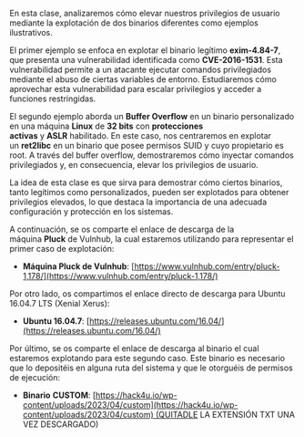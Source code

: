 En esta clase, analizaremos cómo elevar nuestros privilegios de usuario mediante la explotación de dos binarios diferentes como ejemplos ilustrativos.

El primer ejemplo se enfoca en explotar el binario legítimo **exim-4.84-7**, que presenta una vulnerabilidad identificada como **CVE-2016-1531**. Esta vulnerabilidad permite a un atacante ejecutar comandos privilegiados mediante el abuso de ciertas variables de entorno. Estudiaremos cómo aprovechar esta vulnerabilidad para escalar privilegios y acceder a funciones restringidas.

El segundo ejemplo aborda un **Buffer Overflow** en un binario personalizado en una máquina **Linux** de **32 bits** con **protecciones activas** y **ASLR** habilitado. En este caso, nos centraremos en explotar un **ret2libc** en un binario que posee permisos SUID y cuyo propietario es root. A través del buffer overflow, demostraremos cómo inyectar comandos privilegiados y, en consecuencia, elevar los privilegios de usuario.

La idea de esta clase es que sirva para demostrar cómo ciertos binarios, tanto legítimos como personalizados, pueden ser explotados para obtener privilegios elevados, lo que destaca la importancia de una adecuada configuración y protección en los sistemas.

A continuación, se os comparte el enlace de descarga de la máquina **Pluck** de Vulnhub, la cual estaremos utilizando para representar el primer caso de explotación:

- **Máquina Pluck de Vulnhub**: [https://www.vulnhub.com/entry/pluck-1,178/](https://www.vulnhub.com/entry/pluck-1,178/)

Por otro lado, os compartimos el enlace directo de descarga para Ubuntu 16.04.7 LTS (Xenial Xerus):

- **Ubuntu 16.04.7**: [https://releases.ubuntu.com/16.04/](https://releases.ubuntu.com/16.04/)

Por último, se os comparte el enlace de descarga al binario el cual estaremos explotando para este segundo caso. Este binario es necesario que lo depositéis en alguna ruta del sistema y que le otorguéis de permisos de ejecución:

- **Binario** **CUSTOM**: [https://hack4u.io/wp-content/uploads/2023/04/custom](https://hack4u.io/wp-content/uploads/2023/04/custom) (QUITADLE LA EXTENSIÓN TXT UNA VEZ DESCARGADO)